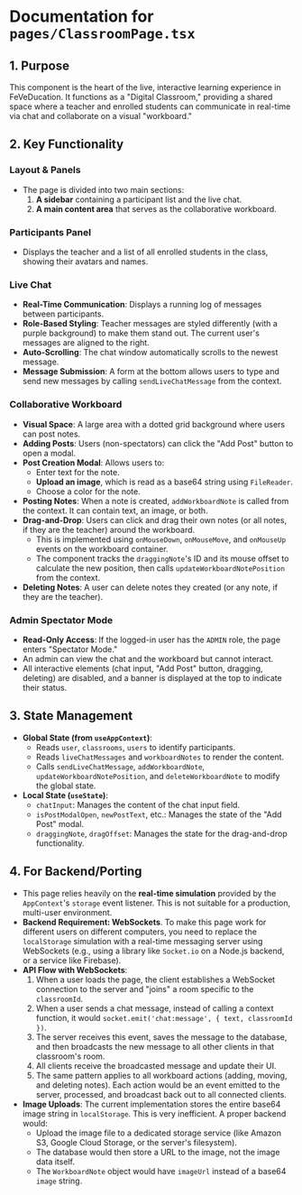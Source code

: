 
# Documentation for `pages/ClassroomPage.tsx`

## 1. Purpose

This component is the heart of the live, interactive learning experience in FeVeDucation. It functions as a "Digital Classroom," providing a shared space where a teacher and enrolled students can communicate in real-time via chat and collaborate on a visual "workboard."

## 2. Key Functionality

### Layout & Panels
- The page is divided into two main sections:
  1.  **A sidebar** containing a participant list and the live chat.
  2.  **A main content area** that serves as the collaborative workboard.

### Participants Panel
- Displays the teacher and a list of all enrolled students in the class, showing their avatars and names.

### Live Chat
- **Real-Time Communication**: Displays a running log of messages between participants.
- **Role-Based Styling**: Teacher messages are styled differently (with a purple background) to make them stand out. The current user's messages are aligned to the right.
- **Auto-Scrolling**: The chat window automatically scrolls to the newest message.
- **Message Submission**: A form at the bottom allows users to type and send new messages by calling `sendLiveChatMessage` from the context.

### Collaborative Workboard
- **Visual Space**: A large area with a dotted grid background where users can post notes.
- **Adding Posts**: Users (non-spectators) can click the "Add Post" button to open a modal.
- **Post Creation Modal**: Allows users to:
  - Enter text for the note.
  - **Upload an image**, which is read as a base64 string using `FileReader`.
  - Choose a color for the note.
- **Posting Notes**: When a note is created, `addWorkboardNote` is called from the context. It can contain text, an image, or both.
- **Drag-and-Drop**: Users can click and drag their own notes (or all notes, if they are the teacher) around the workboard.
  - This is implemented using `onMouseDown`, `onMouseMove`, and `onMouseUp` events on the workboard container.
  - The component tracks the `draggingNote`'s ID and its mouse offset to calculate the new position, then calls `updateWorkboardNotePosition` from the context.
- **Deleting Notes**: A user can delete notes they created (or any note, if they are the teacher).

### Admin Spectator Mode
- **Read-Only Access**: If the logged-in user has the `ADMIN` role, the page enters "Spectator Mode."
- An admin can view the chat and the workboard but cannot interact.
- All interactive elements (chat input, "Add Post" button, dragging, deleting) are disabled, and a banner is displayed at the top to indicate their status.

## 3. State Management

- **Global State (from `useAppContext`)**:
  - Reads `user`, `classrooms`, `users` to identify participants.
  - Reads `liveChatMessages` and `workboardNotes` to render the content.
  - Calls `sendLiveChatMessage`, `addWorkboardNote`, `updateWorkboardNotePosition`, and `deleteWorkboardNote` to modify the global state.
- **Local State (`useState`)**:
  - `chatInput`: Manages the content of the chat input field.
  - `isPostModalOpen`, `newPostText`, etc.: Manages the state of the "Add Post" modal.
  - `draggingNote`, `dragOffset`: Manages the state for the drag-and-drop functionality.

## 4. For Backend/Porting

- This page relies heavily on the **real-time simulation** provided by the `AppContext`'s `storage` event listener. This is not suitable for a production, multi-user environment.
- **Backend Requirement: WebSockets**. To make this page work for different users on different computers, you need to replace the `localStorage` simulation with a real-time messaging server using WebSockets (e.g., using a library like `Socket.io` on a Node.js backend, or a service like Firebase).
- **API Flow with WebSockets**:
  1.  When a user loads the page, the client establishes a WebSocket connection to the server and "joins" a room specific to the `classroomId`.
  2.  When a user sends a chat message, instead of calling a context function, it would `socket.emit('chat:message', { text, classroomId })`.
  3.  The server receives this event, saves the message to the database, and then broadcasts the new message to all other clients in that classroom's room.
  4.  All clients receive the broadcasted message and update their UI.
  5.  The same pattern applies to all workboard actions (adding, moving, and deleting notes). Each action would be an event emitted to the server, processed, and broadcast back out to all connected clients.
- **Image Uploads**: The current implementation stores the entire base64 image string in `localStorage`. This is very inefficient. A proper backend would:
  - Upload the image file to a dedicated storage service (like Amazon S3, Google Cloud Storage, or the server's filesystem).
  - The database would then store a URL to the image, not the image data itself.
  - The `WorkboardNote` object would have `imageUrl` instead of a base64 `image` string.
